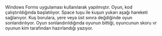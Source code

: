 Windows Forms uygulaması kullanılarak yapılmıştır. Oyun, kod çalıştırıldığında başlatılıyor. Space tuşu ile kuşun yukarı aşağı hareketi sağlanıyor. Kuş borulara, yere veya üst sınıra değdiğinde oyun sonlandırılıyor. Oyun sonlandırıldığında oyunun bittiği, oyuncunun skoru vr oyunun kim tarafından hazırlandığı yazıyor.
